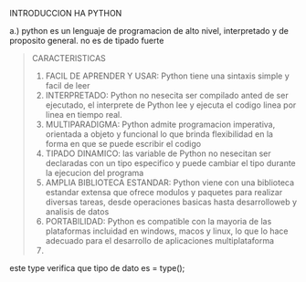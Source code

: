 INTRODUCCION HA PYTHON 

a.) python es un lenguaje de programacion de alto nivel, interpretado y de proposito general. 
    no es de tipado fuerte
> CARACTERISTICAS 
> 1) FACIL DE APRENDER Y USAR: Python tiene una sintaxis simple y facil de leer 
> 2) INTERPRETADO: Python no nesecita ser compilado anted de ser ejecutado, el interprete de Python
>    lee y ejecuta el codigo linea por linea en tiempo real.
> 3) MULTIPARADIGMA: Python admite programacion imperativa, orientada a objeto y funcional lo que brinda
>    flexibilidad en la forma en que se puede escribir el codigo
> 4) TIPADO DINAMICO: las variable de Python no nesecitan ser declaradas con un tipo especifico y puede cambiar el tipo durante la ejecucion del programa
> 5) AMPLIA BIBLIOTECA ESTANDAR: Python viene con una biblioteca estandar extensa que ofrece modulos y 
> paquetes para realizar diversas tareas, desde operaciones basicas hasta desarrolloweb y analisis de 
> datos
> 6) PORTABILIDAD: Python es compatible con la mayoria de las plataformas incluidad en windows, macos y linux, lo que lo hace adecuado para el desarrollo de aplicaciones multiplataforma
> 7) 




este type verifica que tipo de dato es = type();